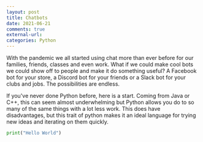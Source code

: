```yaml
---
layout: post
title: Chatbots
date: 2021-06-21
comments: true
external-url:
categories: Python
---
```


With the pandemic we all started using chat more than ever before for our families, friends, classes and even work. What if we could make cool bots we could show off to people and make it do something useful? A Facebook bot for your store, a Discord bot for your friends or a Slack bot for your clubs and jobs. The possibilities are endless.

If you've never done Python before, here is a start. Coming from Java or C++, this can seem almost underwhelming but Python allows you do to so many of the same things with a lot less work. This does have disadvantages, but this trait of python makes it an ideal language for trying new ideas and iterating on them quickly.

```python
print("Hello World")
```
